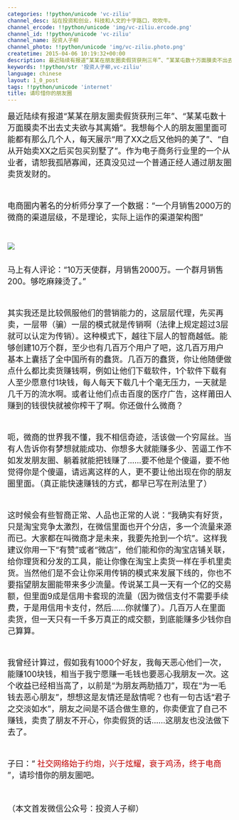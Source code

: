```yaml
---
categories: !!python/unicode 'vc-ziliu'
channel_desc: 站在投资和创业，科技和人文的十字路口，吹吹牛。
channel_ercode: !!python/unicode 'img/vc-ziliu.ercode.png'
channel_id: !!python/unicode 'vc-ziliu'
channel_name: 投资人子柳
channel_photo: !!python/unicode 'img/vc-ziliu.photo.png'
createtime: 2015-04-06 10:19:32+00:00
description: 最近陆续有报道“某某在朋友圈卖假货获刑三年”、“某某屯数十万面膜卖不出去丈夫欲与其离婚”。我想每个人的朋友圈
keywords: !!python/str '投资人子柳,vc-ziliu'
language: chinese
layout: 1_0_post
tags: !!python/unicode 'internet'
title: 请珍惜你的朋友圈
---
```

<div class="rich_media_content" id="js_content">
<p>
<span style="font-size: 18px;">
          最近陆续有报道“某某在朋友圈卖假货获刑三年”、“某某屯数十万面膜卖不出去丈夫欲与其离婚”。我想每个人的朋友圈里面可能都有那么几个人，每天展示“用了XX之后又他妈的美了”、“自从开始卖XX之后买包买别墅了”。作为电子商务行业里的一个从业者，请恕我孤陋寡闻，还真没见过一个普通正经人通过朋友圈卖货发财的。
         </span>
</p>
<p>
<br/>
</p>
<p>
<span style="font-size: 18px;">
          电商圈内著名的分析师分享了一个数据：“一个月销售2000万的微商的渠道层级，不是理论，实际上运作的渠道架构图”
         </span>
</p>
<p>
<br/>
</p>
<p>
<img data-ratio="1" data-s="300,640" data-src="" data-type="jpeg" data-w="" src="{{ '/img/5pjrn0aic1L2VWMicOqbsNNciaZFVgjz37LHEqFgaI6MA9TczkGnQHFc4YjYkYoUEcgKbwCtSb2GicwtcujTWXGOUQ..png' | prepend: site.img | replace: '//','/' }}"/>
<br/>
<br/>
</p>
<p>
<span style="font-size: 18px;">
          马上有人评论：“10万天使群，月销售2000万。一个群月销售 200。够吃麻辣烫了。”
         </span>
</p>
<p>
<br/>
</p>
<p>
<span style="font-size: 18px;">
          其实我还是比较佩服他们的营销能力的，这层层代理，先买再卖，一层带（骗）一层的模式就是传销啊（法律上规定超过3层就可以认定为传销）。这种模式下，越往下层人的智商越低。能够创建10万个群，至少也有几百万个用户了吧，这几百万用户基本上囊括了全中国所有的蠢货。几百万的蠢货，你让他随便做点什么都比卖货赚钱啊，例如让他们下载软件，1个软件下载有人至少愿意付1块钱，每人每天下载几十个毫无压力，一天就是几千万的流水啊。或者让他们点击百度的医疗广告，这样莆田人赚到的钱很快就被你榨干了啊。你还做什么微商？
         </span>
</p>
<p>
<br/>
</p>
<p>
<span style="font-size: 18px;">
          呃，微商的世界我不懂，我不相信奇迹，活该做一个穷屌丝。当有人告诉你有梦想就能成功、你想多大就能赚多少、苦逼工作不如发发朋友圈、躺着就能把钱赚了……要不他是个傻逼，要不他觉得你是个傻逼，请远离这样的人，更不要让他出现在你的朋友圈里面。（真正能快速赚钱的方式，都早已写在刑法里了）
         </span>
</p>
<p>
<br/>
</p>
<p>
<span style="font-size: 18px;">
          这时候会有些智商正常、人品也正常的人说：“我确实有好货，只是淘宝竞争太激烈，在微信里面也开个分店，多一个流量来源而已。大家都在叫微商才是未来，我要先抢到一个坑”。这样我建议你用一下“有赞”或者“微店”，他们能和你的淘宝店铺关联，给你理货和分发的工具，能让你像在淘宝上卖货一样在手机里卖货。当然他们是不会让你采用传销的模式来发展下线的，你也不要指望朋友圈能带来多少流量。传说某工具一天有一个亿的交易额，但里面9成是信用卡套现的流量（因为微信支付不需要手续费，于是用信用卡支付，然后……你就懂了）。几百万人在里面卖货，但一天只有一千多万真正的成交额，到底能赚多少钱你自己算算。
         </span>
</p>
<p>
<br/>
</p>
<p>
<span style="font-size: 18px;">
          我曾经计算过，假如我有1000个好友，我每天恶心他们一次，能赚100块钱，相当于我宁愿赚一毛钱也要恶心我朋友一次。这个收益已经相当高了，以前是“为朋友两肋插刀”，现在“为一毛钱去恶心朋友”，想想这是友情还是敌情呢？也有一句古话“君子之交淡如水”，朋友之间是不适合做生意的，你卖便宜了自己不赚钱，卖贵了朋友不开心，你卖假货的话……这朋友也没法做下去了。
         </span>
</p>
<p>
<br/>
</p>
<p>
<span style="font-size: 18px;">
          子曰：“
          <span style="font-size: 18px; color: rgb(192, 0, 0);">
           社交网络始于约炮，兴于炫耀，衰于鸡汤，终于电商
          </span>
          ”，请珍惜你的朋友圈吧。
         </span>
</p>
<p>
<span style="font-size: 18px;">
<br/>
</span>
</p>
<p>
<span style="font-size: 18px;">
          （本文首发微信公众号：投资人子柳）
         </span>
</p>
</div>